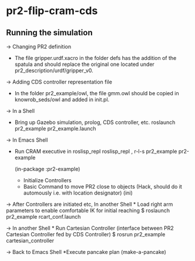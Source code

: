 pr2-flip-cram-cds
=================

Running the simulation
----------------------
  -> Changing PR2 definition
  * The file gripper.urdf.xacro in the folder defs has the addition of the spatula and should replace the 
    original one located under pr2_description/urdf/gripper_v0.

  -> Adding CDS controller representation file
  * In the folder pr2_example/owl, the file gmm.owl should be copied in knowrob_seds/owl and added in init.pl.

  -> In a Shell
  * Bring up Gazebo simulation, prolog, CDS controller, etc.
   roslaunch pr2_example pr2_example.launch
   
  -> In Emacs Shell
  * Run CRAM executive in roslisp_repl
    roslisp_repl
    ,
    r-l-s
    pr2_example
    pr2-example
    
    (in-package :pr2-example)
    * Initialize Controllers
    * Basic Command to move PR2 close to objects (Hack, should do it automously i.e. with location designator)
    (ini)
     
  -> After Controllers are initiated etc, In another Shell
    * Load right arm parameters to enable comfortable IK for initial reaching 
    $ roslaunch pr2_example rcart_conf.launch
     
  -> In another Shell
    * Run Cartesian Controller (interface between PR2 Cartesian Controller fed by CDS Controller)
    $ rosrun pr2_example cartesian_controller
    
  -> Back to Emacs Shell
    *Execute pancake plan
    (make-a-pancake)
